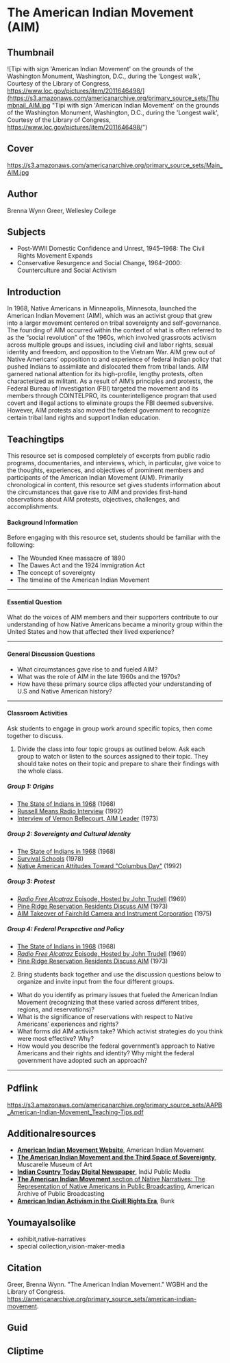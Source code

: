 # The American Indian Movement (AIM)

## Thumbnail

![Tipi with sign 'American Indian Movement' on the grounds of the Washington Monument, Washington, D.C., during the 'Longest walk', Courtesy of the Library of Congress, https://www.loc.gov/pictures/item/2011646498/](https://s3.amazonaws.com/americanarchive.org/primary_source_sets/Thumbnail_AIM.jpg "Tipi with sign 'American Indian Movement' on the grounds of the Washington Monument, Washington, D.C., during the 'Longest walk', Courtesy of the Library of Congress, https://www.loc.gov/pictures/item/2011646498/")

## Cover
https://s3.amazonaws.com/americanarchive.org/primary_source_sets/Main_AIM.jpg

## Author

Brenna Wynn Greer, Wellesley College

## Subjects

- Post-WWII Domestic Confidence and Unrest, 1945–1968: The Civil Rights Movement Expands
- Conservative Resurgence and Social Change, 1964–2000: Counterculture and Social Activism

## Introduction

In 1968, Native Americans in Minneapolis, Minnesota, launched the American Indian Movement (AIM), which was an activist group that grew into a larger movement centered on tribal sovereignty and self-governance. The founding of AIM occurred within the context of what is often referred to as the “social revolution” of the 1960s, which involved grassroots activism across multiple groups and issues, including civil and labor rights, sexual identity and freedom, and opposition to the Vietnam War. AIM grew out of Native Americans’ opposition to and experience of federal Indian policy that pushed Indians to assimilate and dislocated them from tribal lands. AIM garnered national attention for its high-profile, lengthy protests, often characterized as militant. As a result of AIM’s principles and protests, the Federal Bureau of Investigation (FBI) targeted the movement and its members through COINTELPRO, its counterintelligence program that used covert and illegal actions to eliminate groups the FBI deemed subversive. However, AIM protests also moved the federal government to recognize certain tribal land rights and support Indian education. 

## Teachingtips

This resource set is composed completely of excerpts from public radio programs, documentaries, and interviews, which, in particular, give voice to the thoughts, experiences, and objectives of prominent members and participants of the American Indian Movement (AIM). Primarily chronological in content, this resource set gives students information about the circumstances that gave rise to AIM and provides first-hand observations about AIM protests, objectives, challenges, and accomplishments.

#### Background Information

Before engaging with this resource set, students should be familiar with the following:

- The Wounded Knee massacre of 1890
- The Dawes Act and the 1924 Immigration Act 
- The concept of sovereignty 
- The timeline of the American Indian Movement

<hr>

#### Essential Question 

What do the voices of AIM members and their supporters contribute to our understanding of how Native Americans became a minority group within the United States and how that affected their lived experience?

<hr>

#### General Discussion Questions

- What circumstances gave rise to and fueled AIM?
- What was the role of AIM in the late 1960s and the 1970s?
- How have these primary source clips affected your understanding of U.S and Native American history?

<hr>

#### Classroom Activities

Ask students to engage in group work around specific topics, then come together to discuss.

1) Divide the class into four topic groups as outlined below. Ask each group to watch or listen to the sources assigned to their topic. They should take notes on their topic and prepare to share their findings with the whole class. 

##### Group 1: Origins
- [The State of Indians in 1968](/primary_source_sets/american-indian-movement/1-28-rb6vx06h40) (1968)
- [Russell Means Radio Interview](/primary_source_sets/american-indian-movement/2-224-257d81km) (1992)
- [Interview of Vernon Bellecourt, AIM Leader](/primary_source_sets/american-indian-movement/3-28-wh2d795w2v) (1973)

##### Group 2: Sovereignty and Cultural Identity
- [The State of Indians in 1968](/primary_source_sets/american-indian-movement/1-28-rb6vx06h40) (1968)
- [Survival Schools](/primary_source_sets/american-indian-movement/9-15-8279d3bf) (1978)
- [Native American Attitudes Toward "Columbus Day"](/primary_source_sets/american-indian-movement/10-293-9s1kh0f775) (1992)

##### Group 3: Protest
- [*Radio Free Alcatraz* Episode, Hosted by John Trudell](/primary_source_sets/american-indian-movement/4-28-q23qv3cj2p) (1969)
- [Pine Ridge Reservation Residents Discuss AIM](/primary_source_sets/american-indian-movement/6-15-78gf28x2) (1973)
- [AIM Takeover of Fairchild Camera and Instrument Corporation](/primary_source_sets/american-indian-movement/8-207-483j9qpk) (1975)

##### Group 4: Federal Perspective and Policy 
- [The State of Indians in 1968](/primary_source_sets/american-indian-movement/1-28-rb6vx06h40) (1968)
- [*Radio Free Alcatraz* Episode, Hosted by John Trudell](/primary_source_sets/american-indian-movement/4-28-q23qv3cj2p) (1969)
- [Pine Ridge Reservation Residents Discuss AIM](/primary_source_sets/american-indian-movement/6-15-78gf28x2) (1973)

2)  Bring students back together and use the discussion questions below to organize and invite input from the four different groups. 

- What do you identify as primary issues that fueled the American Indian Movement (recognizing that these varied across different tribes, regions, and reservations)?
- What is the significance of reservations with respect to Native Americans’ experiences and rights?
- What forms did AIM activism take? Which activist strategies do you think were most effective? Why?
- How would you describe the federal government’s approach to Native Americans and their rights and identity? Why might the federal government have adopted such an approach?

<hr>

## Pdflink

https://s3.amazonaws.com/americanarchive.org/primary_source_sets/AAPB_American-Indian-Movement_Teaching-Tips.pdf

## Additionalresources

- [**American Indian Movement Website**](https://www.aimovement.org/), American Indian Movement
- [**The American Indian Movement and the Third Space of Sovereignty**](https://muscarelle.wm.edu/rising/legacy/), Muscarelle Museum of Art
- [**Indian Country Today Digital Newspaper**](https://ictnews.org/news), IndiJ Public Media
- [**The American Indian Movement** section of Native Narratives: The Representation of Native Americans in Public Broadcasting](https://americanarchive.org/exhibits/native-narratives/aim), American Archive of Public Broadcasting
- [**American Indian Activism in the Civill Rights Era**](https://www.bunkhistory.org/collections/h0q585), Bunk

## Youmayalsolike
- exhibit,native-narratives
- special collection,vision-maker-media

## Citation

Greer, Brenna Wynn. "The American Indian Movement." WGBH and the Library of Congress. https://americanarchive.org/primary_source_sets/american-indian-movement.

## Guid
## Cliptime

